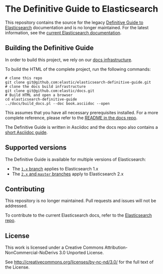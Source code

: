 # The Definitive Guide to Elasticsearch

This repository contains the source for the legacy [Definitive Guide to
Elasticsearch](https://www.elastic.co/guide/en/elasticsearch/guide/current/index.html)
documentation and is no longer maintained. For the latest information, see the
<a
href="https://www.elastic.co/guide/en/elasticsearch/reference/current/index.html">current
Elasticsearch documentation</a>.

## Building the Definitive Guide

In order to build this project, we rely on our [docs infrastructure](https://github.com/elastic/docs).

To build the HTML of the complete project, run the following commands:

```
# clone this repo
git clone git@github.com:elastic/elasticsearch-definitive-guide.git
# clone the docs build infrastructure
git clone git@github.com:elastic/docs.git
# Build HTML and open a browser
cd elasticsearch-definitive-guide
../docs/build_docs.pl --doc book.asciidoc --open
```

This assumes that you have all necessary prerequisites installed. For a more complete reference, please refer to the [README in the docs repo](https://github.com/elastic/docs).

The Definitive Guide is written in Asciidoc and the docs repo also contains a [short Asciidoc guide](https://github.com/elastic/docs#asciidoc-guide).

## Supported versions

The Definitive Guide is available for multiple versions of Elasticsearch:

* The [`1.x` branch](https://github.com/elastic/elasticsearch-definitive-guide/tree/1.x) applies to Elasticsearch 1.x
* The [`2.x` and `master` branches](https://github.com/elastic/elasticsearch-definitive-guide/tree/2.x) apply to Elasticsearch 2.x

## Contributing

This repository is no longer maintained. Pull requests and issues will not be
addressed.

To contribute to the current Elasticsearch docs, refer to the [Elasticsearch
repo](https://github.com/elastic/elasticsearch/).

## License

This work is licensed under a Creative Commons Attribution-NonCommercial-NoDerivs 3.0 Unported License.

See http://creativecommons.org/licenses/by-nc-nd/3.0/ for the full text of the License.